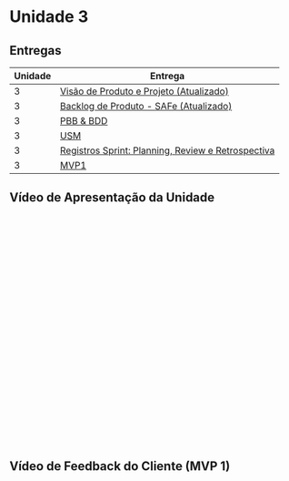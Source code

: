 # Unidade 3

## Entregas
Unidade | Entrega
------- | -------  
3 | [Visão de Produto e Projeto (Atualizado)](https://mdsreq-fga-unb.github.io/2022.2-Dubium/visao/)
3 | [Backlog de Produto - SAFe (Atualizado)](https://mdsreq-fga-unb.github.io/2022.2-Dubium/Requisitos/)
3 | [PBB & BDD](https://mdsreq-fga-unb.github.io/2022.2-Dubium/pbb/)
3 | [USM](https://mdsreq-fga-unb.github.io/2022.2-Dubium/usm/)
3 | [Registros Sprint: Planning, Review e Retrospectiva](https://mdsreq-fga-unb.github.io/2022.2-Dubium/sprints/sprint_01/planning/)
3 | [MVP1]()

## Vídeo de Apresentação da Unidade

<iframe width="711" height="400" src="" title="Dubium Apresentação" frameborder="0" allow="accelerometer; autoplay; clipboard-write; encrypted-media; gyroscope; picture-in-picture" allowfullscreen></iframe>

## Vídeo de Feedback do Cliente (MVP 1)

<iframe width="711" height="400" src="" title="Dubium Apresentação" frameborder="0" allow="accelerometer; autoplay; clipboard-write; encrypted-media; gyroscope; picture-in-picture" allowfullscreen></iframe>